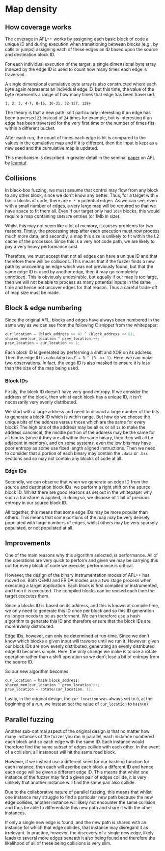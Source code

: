 # Map density

## How coverage works

The coverage in AFL++ works by assigning each basic block of code a unique ID
and during execution when transitioning between blocks (e.g., by calls or jumps)
assigning each of these edges an ID based upon the source and destination block
ID.

For each individual execution of the target, a single dimensional byte array
indexed by the edge ID is used to count how many times each edge is traversed.

A single dimensional cumulative byte array is also constructed where each byte
again represents an individual edge ID, but this time, the value of the byte
represents a range of how many times that edge has been traversed.

`1, 2, 3, 4-7, 8-15, 16-31, 32-127, 128+`

The theory is that a new path isn't particularly interesting if an edge has been
traversed `23` instead of `24` times for example, but is interesting if an edge
has been traversed for the very first time or the number of times fits within a
different bucket.

After each run, the count of times each edge is hit is compared to the values in
the cumulative map and if it is different, then the input is kept as a new seed
and the cumulative map is updated.

This mechanism is described in greater detail in the seminal
[paper](https://lcamtuf.coredump.cx/afl/technical_details.txt) on AFL by
[lcamtuf](https://github.com/lcamtuf).

## Collisions

In black-box fuzzing, we must assume that control may flow from any block to any
other block, since we don't know any better. Thus, for a target with `n` basic
blocks of code, there are `n * n` potential edges. As we can see, even with a
small number of edges, a very large map will be required so that we have space
to fit them all. Even if our target only had `1024` blocks, this would require a
map containing `1048576` entries (or 1Mb in size).

Whilst this may not seem like a lot of memory, it causes problems for two
reasons. Firstly, the processing step after each execution must now process much
more data, and secondly, a map this size is unlikely to fit within the L2 cache
of the processor. Since this is a very hot code path, we are likely to pay a
very heavy performance cost.

Therefore, we must accept that not all edges can have a unique ID and that
therefore there will be collisions. This means that if the fuzzer finds a new
path by uncovering an edge which was not previously found, but that the same
edge ID is used by another edge, then it may go completely unnoticed. This is
obviously undesirable, but equally if our map is too large, then we will not be
able to process as many potential inputs in the same time and hence not uncover
edges for that reason. Thus a careful trade-off of map size must be made.

## Block & edge numbering

Since the original AFL, blocks and edges have always been numbered in the same
way as we can see from the following C snippet from the whitepaper:

```c
cur_location = (block_address >> 4) ^ (block_address << 8);
shared_mem[cur_location ^ prev_location]++;
prev_location = cur_location >> 1;
```

Each block ID is generated by performing a shift and XOR on its address. Then
the edge ID is calculated as `E = B ^ (B' >> 1)`. Here, we can make two
observations. In fact, the edge ID is also masked to ensure it is less than the
size of the map being used.

### Block IDs

Firstly, the block ID doesn't have very good entropy. If we consider the address
of the block, then whilst each block has a unique ID, it isn't necessarily very
evenly distributed.

We start with a large address and need to discard a large number of the bits to
generate a block ID which is within range. But how do we choose the unique bits
of the address versus those which are the same for every block? The high bits of
the address may be all `0s` or all `1s` to make the address canonical, the
middle portion of the address may be the same for all blocks (since if they are
all within the same binary, then they will all be adjacent in memory), and on
some systems, even the low bits may have poor entropy as some use fixed length
aligned instructions. Then we need to consider that a portion of each binary may
contain the `.data` or `.bss` sections and so may not contain any blocks of code
at all.

### Edge IDs

Secondly, we can observe that when we generate an edge ID from the source and
destination block IDs, we perform a right shift on the source block ID. Whilst
there are good reasons as set out in the whitepaper why such a transform is
applied, in doing so, we dispose of `1` bit of precious entropy in our source
block ID.

All together, this means that some edge IDs may be more popular than others.
This means that some portions of the map may be very densely populated with
large numbers of edges, whilst others may be very sparsely populated, or not
populated at all.

## Improvements

One of the main reasons why this algorithm selected, is performance. All of the
operations are very quick to perform and given we may be carrying this out for
every block of code we execute, performance is critical.

However, the design of the binary instrumentation modes of AFL++ has moved on.
Both QEMU and FRIDA modes use a two stage process when executing a target
application. Each block is first compiled or instrumented, and then it is
executed. The compiled blocks can be reused each time the target executes them.

Since a blocks ID is based on its address, and this is known at compile time, we
only need to generate this ID once per block and so this ID generation no longer
needs to be as performant. We can therefore use a hash algorithm to generate
this ID and therefore ensure that the block IDs are more evenly distributed.

Edge IDs, however, can only be determined at run-time. Since we don't know which
blocks a given input will traverse until we run it. However, given our block IDs
are now evenly distributed, generating an evenly distributed edge ID becomes
simple. Here, the only change we make is to use a rotate operation rather than a
shift operation so we don't lose a bit of entropy from the source ID.

So our new algorithm becomes:

```c
cur_location = hash(block_address)
shared_mem[cur_location ^ prev_location]++;
prev_location = rotate(cur_location, 1);
```

Lastly, in the original design, the `cur_location` was always set to `0`, at the
beginning of a run, we instead set the value of `cur_location` to `hash(0)`.

## Parallel fuzzing

Another sub-optimal aspect of the original design is that no matter how many
instances of the fuzzer you ran in parallel, each instance numbered each block
and so each edge with the same ID. Each instance would therefore find the same
subset of edges collide with each other. In the event of a collision, all
instances will hit the same road block.

However, if we instead use a different seed for our hashing function for each
instance, then each will ascribe each block a different ID and hence each edge
will be given a different edge ID. This means that whilst one instance of the
fuzzer may find a given pair of edges collide, it is very unlikely that another
instance will find the same pair also collide.

Due to the collaborative nature of parallel fuzzing, this means that whilst one
instance may struggle to find a particular new path because the new edge
collides, another instance will likely not encounter the same collision and thus
be able to differentiate this new path and share it with the other instances.

If only a single new edge is found, and the new path is shared with an instance
for which that edge collides, that instance may disregard it as irrelevant. In
practice, however, the discovery of a single new edge, likely leads to several
more edges beneath it also being found and therefore the likelihood of all of
these being collisions is very slim.